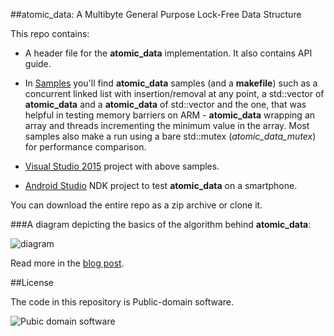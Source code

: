 
##atomic_data: A Multibyte General Purpose Lock-Free Data Structure

  This repo contains:

  * A header file for the **atomic\_data** implementation. It also contains API guide.

  * In [Samples](https://github.com/alexpolt/atomic_data/tree/master/samples) 
    you'll find **atomic\_data** samples (and a **makefile**) such as
    a concurrent linked list with insertion/removal at any point, a std::vector of 
    **atomic\_data** and a **atomic\_data** of std::vector and the one, that was
    helpful in testing memory barriers on ARM - **atomic\_data** wrapping an array 
    and threads incrementing the minimum value in the array. 
    Most samples also make a run using a bare std::mutex (*atomic\_data\_mutex*) for 
    performance comparison.

  * [Visual Studio 2015](https://github.com/alexpolt/atomic_data/tree/master/VisualStudio2015/atomic_data_test)
    project with above samples.

  * [Android Studio](https://github.com/alexpolt/atomic_data/tree/master/AndroidStudio/atomic_data_test) 
    NDK project to test **atomic\_data** on a smartphone.

  You can download the entire repo as a zip archive or clone it.


###A diagram depicting the basics of the algorithm behind **atomic\_data**:

  ![diagram](http://alexpolt.github.io/images/atomic-data.png)

  Read more in the [blog post](http://alexpolt.github.io/atomic-data.html). 


##License

  The code in this repository is Public-domain software.

  ![Pubic domain software](http://alexpolt.github.io/images/public_domain_mark.png)


